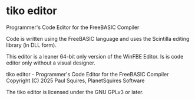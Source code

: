 # tiko editor

Programmer's Code Editor for the FreeBASIC Compiler

Code is written using the FreeBASIC language and uses the Scintilla editing library (in DLL form).

This editor is a leaner 64-bit only version of the WinFBE Editor. Is is code editor only without a visual designer.



tiko editor - Programmer's Code Editor for the FreeBASIC Compiler
Copyright (C) 2025 Paul Squires, PlanetSquires Software

The tiko editor is licensed under the GNU GPLv3 or later.




